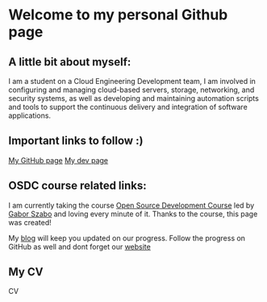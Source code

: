 # Welcome to my personal Github page 

## A little bit about myself:

I am a student on a Cloud Engineering Development team, I am involved in configuring and managing cloud-based servers, storage, networking, and security systems, as well as developing and maintaining automation scripts and tools to support the continuous delivery and integration of software applications.

## Important links to follow :)

[My GitHub page](https://github.com/ranms25)
[My dev page](https://dev.to/ranms25)

## OSDC course related links:

I am currently taking the course [Open Source Development Course](https://osdc.code-maven.com/) led by [Gabor Szabo](https://dev.to/szabgab) and loving every minute of it. Thanks to the course, this page was created!

My [blog](https://dev.to/ranms25) will keep you updated on our progress. Follow the progress on GitHub as well and dont forget our [website](https://osdc.code-maven.com/osdc-2023-03-azrieli/)

## My CV
CV
